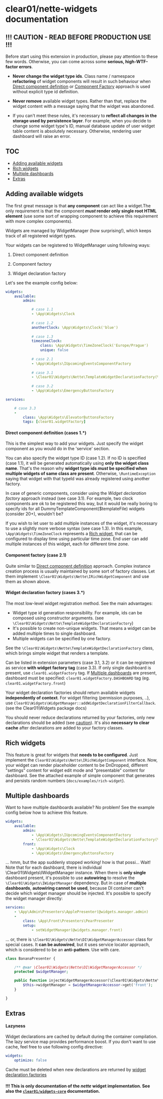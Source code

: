 clear01/nette-widgets documentation
==================================

<a name="Caution"></a>!!! CAUTION - READ BEFORE PRODUCTION USE !!!
----------------------------------------------
Before start using this extension in production, please pay attention to these few words. Otherwise, you can come across some **serious, high-WTF-factor errors**.

- **Never change the widget type ids**. Class name / namespace **refactoring** of widget components will result in such behaviour when [Direct component definition](#DirectComponentDefinition) or [Component Factory](#ComponentFactory) approach is used without explicit type id definition.

- **Never remove** available widget types. Rather than that, replace the widget content with a message saying that the widget was abandoned.

- If you can't meet these rules, it's necessary to **reflect all changes in the storage used by persistence layer**. For example, when you decide
to change some widget type's ID, manual database update of user widget table content is absolutely necessary. Otherwise, rendering user dashboard will raise an error.

TOC
---
- [Adding available widgets](#AddingWidgets)
- [Rich widgets](#MultipleDashboards)
- [Multiple dashboards](#MultipleDashboards)
- [Extras](#Extras)



<a name="AddingWidgets"></a>Adding available widgets
------------------------

The first great message is that **any component** can act like a widget.The only requirement is that the component **_must_ render only single root HTML element** (use some sort of wrapping component to achieve this requirement with more complex components).

Widgets are managed by WidgetManager (how surprising!), which keeps track of all registered
widget types.

Your widgets can be registered to WidgetManager using following ways:

1. Direct component definition

2. Component factory

3. Widget declaration factory

Let's see the example config below:
```yml
widgets:
    available:
        admin:

            # case 1.1
            - \App\Widgets\Clock
 
            # case 1.2
            anotherClock: \App\Widgets\Clock('blue')
 
            # case 1.3
            timezoneClock:
                class: \App\Widgets\TimeZoneClock('Europe/Prague')
                unique: false
 
            # case 2.1
            - \App\Widgets\IUpcomingEventsComponentFactory
 
            # case 3.1
            - \Clear01\Widgets\Nette\TemplateWidgetDeclarationFactory(%appDir%/WidgetTemplates/Greeting.latte)
 
            # case 3.2
            - \App\Widgets\EmergencyButtonsFactory

services:

    # case 3.3
    -
        class: \App\Widgets\ElevatorButtonsFactory
        tags: [clear01.widgetFactory]
```

#### <a name="DirectComponentDefinition"></a>Direct component definition (cases 1.*)
This is the simplest way to add your widgets.
Just specify the widget component as you would do in the 'service' section.

You can also specify the widget type ID (case 1.2). If no ID is specified (case 1.1), it will be generated
automatically using **only the widget class name**. That's the reason why **widget type ids _must_ be specified when multiple widgets of same class are present**.
Otherwise, ```\RuntimeException``` saying that widget with that typeId was already registered using another factory.

In case of generic components, consider using the *Widget declaration factory* approach instead (see case 3.1).
For example, two clock components are ok to be registered this way, but it would be really boring to specify ids for all DummyTemplateComponent($templateFile) widgets (consider 20+), wouldn't be?

If you wish to let user to add multiple instances of the widget, it's necessary to use a slightly more verbose syntax (see case 1.3).
In this example, ```\App\Widgets\TimeZoneClock``` represents a [Rich widget](#RichWidgets), that can be configured to display time using particular time zone.
End user can add multiple instances of this widget, each for different time zone.

#### <a name="ComponentFactory"></a>Component factory (case 2.1)
Quite similar to [Direct component definition](#DirectComponentDefinition) approach. Complex instance creation process is usually maintained by some sort of factory classes. Let them implement ```\Clear01\Widgets\Nette\IRichWidgetComponent``` and use them as shown above.

#### <a name="WidgetDeclarationFactory"></a>Widget declaration factory (cases 3.*)
The most low-level widget registration method. See the main advantages:
- Widget type id generation responsibility. For example, ids can be composed using constructor arguments. (see ```\Clear01\Widgets\Nette\TemplateWidgetDeclarationFactory```)
- It's possible to create non-unique widgets. That means a widget can be added multiple times to single dashboard.
- Multiple widgets can be specified by one factory.

See the ```\Clear01\Widgets\Nette\TemplateWidgetDeclarationFactory``` class, which brings simple widget that renders a template.

Can be listed in extension parameters (case 3.1, 3.2) or it can be registered as service **with widget factory tag** (case 3.3). If only single dashboard is present,
use ```clear01.widgetFactory``` tag. If [Multiple dashboards](#MultipleDashboards) are present, dashboard must be specified: ```clear01.widgetFactory.DASHBOARD``` tag (eg. ```clear01.widgetFactory.front```)

Your widget declaration factories should return available widgets **independently of context**. For widget filtering (permission purposes, ..), use ```Clear01\Widgets\WidgetManager::addWidgetDeclarationFilterCallback```. (see the Clear01\Widgets package docs)

You should never reduce declarations returned by your factories, only new declarations should be added (see [caution](#Caution)). It's also **necessary to clear cache** after declarations are added to your factory classes.


<a name="RichWidgets"></a>Rich widgets
--------------------------------------
This feature is great for widgets that **needs to be configured**. Just implement the ```Clear01\Widgets\Nette\IRichWidgetComponent``` interface.
Now, your widget can render placeholder content to be DnDropped, different "settings" content for widget edit mode and "presentable" content for dashboard.
See the attached example of simple component that generates and persists random numbers (```docs/examples/rich-widget```).

<a name="MultipleDashboards"></a>Multiple dashboards
----------------------------------------------------
Want to have multiple dashboards available? No problem! See the example config below how to achieve this feature.

```yml
widgets:
    available:
        admin:
            - \App\Widgets\IUpcomingEventsComponentFactory
            - \Clear01\Widgets\Nette\TemplateWidgetDeclarationFactory(%appDir%/WidgetTemplates/Greeting.latte)
        front:
            - \App\Widgets\Clock
            - \App\Widgets\EmergencyButtonsFactory
```
... hmm, but the app suddenly stopped working! how is that possi... Wait! Note that for each dashboard, there is individual \Clear01\Widgets\IWidgetManager instance. When there is **only single** dashboard present, it's possible to use **autowiring** to resolve the ```\Clear01\Widgets\IWidgetManager``` dependency.
But in case of **multiple dashboards**, **autowiring cannot be used**, because DI container can't decide which widget manager should be injected. It's possible to specify the widget manager directly:

```yml
services:
    - \App\Admin\Presenters\ApplePresenter(@widgets.manager.admin)
    -
        class: \App\Front\Presenters\PearPresenter
        setup:
            - setWidgetManager(@widgets.manager.front)
```
... or, there is ```\Clear01\Widgets\Nette\DI\WidgetManagerAccessor``` class for special cases. It **can be autowired**, but it uses service locator approach, which is considered to be an **anti-pattern**. Use with care.
```php
class BananaPresenter {

    /** @var \Clear01\Widgets\Nette\DI\WidgetManagerAccessor */
    protected $widgetManager;

    public function injectWidgetManagerAccessor(\Clear01\Widgets\Nette\DI\WidgetManagerAccessor $widgetManagerAccessor) {
        $this->widgetManager = $widgetManagerAccessor->get('front');
    }

}
```

<a name="Extras"></a>Extras
---------------------------
#### Lazyness
Widget declarations are cached by default during the container compilation. The lazy service map provides performance boost. If you don't want to use cache, feel free to use following config directive:
```yml
widgets:
    optimize: false
```
Cache must be deleted when new declarations are returned by [widget declaration factories](#WidgetDeclarationFactory)

#### !!! This is only documentation of the *nette* widget implementation. See also the [```clear01/widgets-core```](http://github.com/Clear01/WidgetsCore) documentation.
